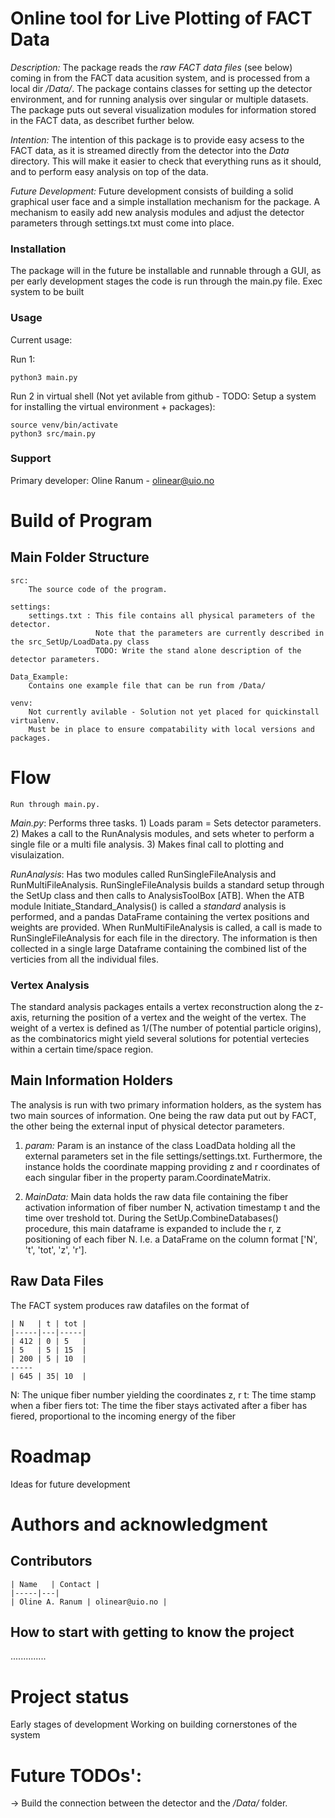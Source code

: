 # Online tool for Live Plotting of FACT Data

_Description:_ The package reads the _raw FACT data files_ (see below) coming in from the FACT data acusition system, and is processed from a local dir _/Data/_.
The package contains classes for setting up the detector environment, and for running analysis over singular or multiple datasets.
The package puts out several visualization modules for information stored in the FACT data, as describet further below. 

_Intention:_ The intention of this package is to provide easy acsess to the FACT data, as it is streamed directly from the detector into the _Data_ directory. 
This will make it easier to check that everything runs as it should, and to perform easy analysis on top of the data.

_Future Development:_ Future development consists of building a solid graphical user face and a simple installation mechanism for the package. A mechanism to easily add new analysis modules and adjust the detector parameters through settings.txt must come into place. 


### Installation

The package will in the future be installable and runnable through a GUI, as per early development stages the code is run through the main.py file.
Exec system to be built

### Usage
Current usage:

Run 1:

    python3 main.py

Run 2 in virtual shell (Not yet avilable from github - TODO: Setup a system for installing the virtual environment + packages):

    source venv/bin/activate
    python3 src/main.py
    
   

### Support 
Primary developer: Oline Ranum - olinear@uio.no

# Build of Program

## Main Folder Structure
    
    src:        
        The source code of the program. 
        
    settings: 
        settings.txt : This file contains all physical parameters of the detector. 
                       Note that the parameters are currently described in the src_SetUp/LoadData.py class
                       TODO: Write the stand alone description of the detector parameters.
        
    Data_Example:
        Contains one example file that can be run from /Data/
        
    venv: 
        Not currently avilable - Solution not yet placed for quickinstall virtualenv.
        Must be in place to ensure compatability with local versions and packages. 


# Flow

    Run through main.py.

*Main.py*: Performs three tasks. 1) Loads param = Sets detector parameters. 2) Makes a call to the RunAnalysis modules, and sets wheter to perform a single file or a multi file analysis. 3) Makes final call to plotting and visulaization.

*RunAnalysis*: Has two modules called RunSingleFileAnalysis and RunMultiFileAnalysis. RunSingleFileAnalysis builds a standard setup through the SetUp class and then calls to AnalysisToolBox [ATB]. When the ATB module Initiate_Standard_Analysis() is called a _standard_ analysis is performed, and a pandas DataFrame containing the vertex positions and weights are provided. When RunMultiFileAnalysis is called, a call is made to RunSingleFileAnalysis for each file in the directory. The information is then collected in a single large Dataframe containing the combined list of the verticies from all the individual files. 

### Vertex Analysis 
The standard analysis packages entails a vertex reconstruction along the z-axis, returning the position of a vertex and the weight of the vertex. 
The weight of a vertex is defined as 1/(The number of potential particle origins), as the combinatorics might yield several solutions for potential vertecies within a certain time/space region. 


## Main Information Holders
The analysis is run with two primary information holders, as the system has two main sources of information. One being the raw data put out by FACT, the other being the external input of physical detector parameters. 


1. *param:* Param is an instance of the class LoadData holding all the external parameters set in the file settings/settings.txt. Furthermore, the instance holds the coordinate mapping providing z and r coordinates of each singular fiber in the property param.CoordinateMatrix. 
        
2. *MainData:* Main data holds the raw data file containing the fiber activation information of fiber number N, activation timestamp t and the time over treshold tot. During the SetUp.CombineDatabases() procedure, this main dataframe is expanded to include the r, z positioning of each fiber N. I.e. a                       DataFrame on the column format ['N', 't', 'tot', 'z', 'r'].


## Raw Data Files
The FACT system produces raw datafiles on the format of

    | N   | t | tot |
    |-----|---|-----|
    | 412 | 0 | 5   |
    | 5   | 5 | 15  |
    | 200 | 5 | 10  |
    -----
    | 645 | 35| 10  |


N: The unique fiber number yielding the coordinates z, r
t: The time stamp when a fiber fiers 
tot: The time the fiber stays activated after a fiber has fiered, proportional to the incoming energy of the fiber


# Roadmap
Ideas for future development

# Authors and acknowledgment

## Contributors 
    | Name   | Contact |
    |-----|---|
    | Oline A. Ranum | olinear@uio.no | 
    
    
## How to start with getting to know the project 
..............

# Project status
Early stages of development 
Working on building cornerstones of the system 


# Future TODOs':
 -> Build the connection between the detector and the _/Data/_ folder. 
